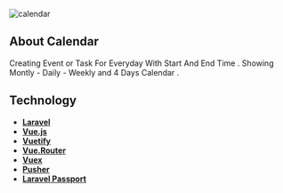 ![calendar](https://user-images.githubusercontent.com/78010793/128388326-84909322-4da7-46a7-a413-a5628c67ae1c.png)

<p align="center">

</p>

## About Calendar

Creating Event or Task For Everyday With Start And End Time .
Showing Montly - Daily - Weekly and 4 Days Calendar .



## Technology

- **[Laravel](https://laravel.com/)**
- **[Vue.js](https://vuejs.org/)**
- **[Vuetify](https://vuetifyjs.com/)**
- **[Vue.Router](https://router.vuejs.org/)**
- **[Vuex](https://vuex.vuejs.org/)**
- **[Pusher](https://pusher.com/)**
- **[Laravel Passport](https://laravel.com/docs/8.x/passport)**



